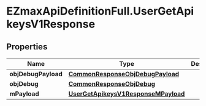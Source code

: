 # EZmaxApiDefinitionFull.UserGetApikeysV1Response

## Properties

Name | Type | Description | Notes
------------ | ------------- | ------------- | -------------
**objDebugPayload** | [**CommonResponseObjDebugPayload**](CommonResponseObjDebugPayload.md) |  | 
**objDebug** | [**CommonResponseObjDebug**](CommonResponseObjDebug.md) |  | [optional] 
**mPayload** | [**UserGetApikeysV1ResponseMPayload**](UserGetApikeysV1ResponseMPayload.md) |  | 


